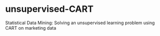 # unsupervised-CART
Statistical Data Mining: Solving an unsupervised learning problem using CART on marketing data
